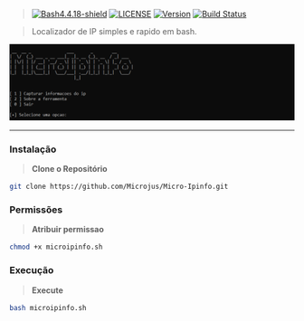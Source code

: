 > [![Bash4.4.18-shield]](http://tldp.org/LDP/abs/html/bashver4.html#AEN21220) [![LICENSE](https://img.shields.io/badge/Licen%C3%A7a-MIT-brightgreen.svg)](https://github.com/Microjus/Micro-Calc/blob/main/LICENSE) [![Version](https://img.shields.io/badge/Version-1.0-orange.svg)](https://github.com/seu-usuario/seu-repositorio/releases/tag/v1.0) [![Build Status](https://travis-ci.com/seu-usuario/seu-repositorio.svg?branch=main)](https://travis-ci.com/seu-usuario/seu-repositorio) 



> Localizador de IP simples e rapido em bash.
 
![Banner]

----
### Instalação
> **Clone o Repositório**
```bash
git clone https://github.com/Microjus/Micro-Ipinfo.git
```
### Permissões
> **Atribuir permissao**
```bash
chmod +x microipinfo.sh
```
### Execução
> **Execute**
```bash
bash microipinfo.sh
```

[Banner]: https://github.com/Microjus/Micro-Ipinfo/blob/main/microipinfo.PNG
[Bash4.4.18-shield]: https://img.shields.io/badge/Bash-4.4.18%2B-brightgreen.svg "Bash 4.4.18 Ou superior"
